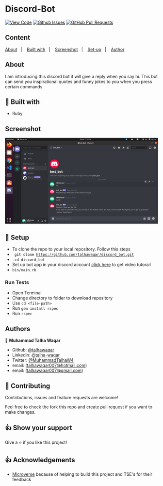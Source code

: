 # Discord-Bot

[![View Code](https://img.shields.io/badge/View%20-Code-green)]()
[![Github Issues](https://img.shields.io/badge/GitHub-Issues-orange)]()
[![GitHub Pull Requests](https://img.shields.io/badge/GitHub-Pull%20Requests-blue)]()

## Content

<a text-align="center" href="#about">About</a>&nbsp;&nbsp;&nbsp;|&nbsp;&nbsp;&nbsp;
<a href="#with">Built with</a>&nbsp;&nbsp;&nbsp;|&nbsp;&nbsp;&nbsp;
<a href="#setup">Screenshot</a>&nbsp;&nbsp;&nbsp;|&nbsp;&nbsp;&nbsp;
<a href="#setup">Set-up</a>&nbsp;&nbsp;&nbsp;|&nbsp;&nbsp;&nbsp;
<a href="#author">Author</a>

## About <a name = "about"></a>

I am introducing this discord bot it will give a reply when you say hi. This bot can send you inspirational quotes and funny jokes to you when you press certain commands.

## 🔧 Built with<a name = "with"></a>

- Ruby

## Screenshot <a name = "screenshot"></a>

![screenshot](./lib/screenshot.png)

## 🔨 Setup <a name = "setup"></a>

- To clone the repo to your local repository. Follow this steps
- <code> git clone https://github.com/talhawaqar/discord_bot.git</code>
- <code> cd discord_bot</code>
- Set up bot app in your discord account [click here](https://www.loom.com/share/564affdc8acf476fbb5410402ae28add) to get video tutorail
- <code>bin/main.rb</code>

### Run Tests

- Open Terminal
- Change directory to folder to download repository
- Use `cd <file-path>`
- Run `gem install rspec`
- Run `rspec`

## Authors

👤 **Muhammad Talha Waqar**

- Github: [@talhawaqar](https://github.com/talhawaqar)
- Linkedin: [@talha-waqar](https://www.linkedin.com/in/talha-waqar-977257145/)
- Twitter: [@MuhammadTalhaW4](https://twitter.com/MuhammadTalhaW4)
- email: (talhawaqar007@hotmail.com)
- email: (talhawaqar007@gmail.com)

## 🤝 Contributing

Contributions, issues and feature requests are welcome!

Feel free to check the fork this repo and create pull request if you want to make changes.

## 👍 Show your support

Give a ⭐️ if you like this project!

## :thumbsup: Acknowledgements

- [Microverse](https://www.microverse.org/) because of helping to build this project and TSE's for their feedback
